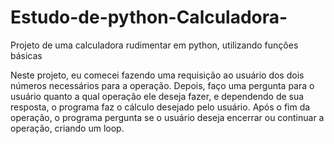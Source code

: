 # Estudo-de-python-Calculadora-
Projeto de uma calculadora rudimentar em python, utilizando funções básicas

Neste projeto, eu comecei fazendo uma requisição ao usuário dos dois números necessários para a operação. Depois, faço uma pergunta para o usuário quanto a qual operação ele deseja fazer, e dependendo de sua resposta, o programa faz o cálculo desejado pelo usuário. Após o fim da operação, o programa pergunta se o usuário deseja encerrar ou continuar a operação, criando um loop.
